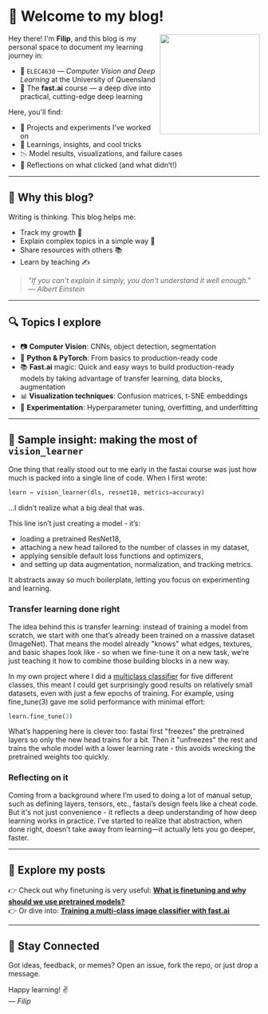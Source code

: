 # 👋 Welcome to my blog!

<img src="https://media.giphy.com/media/26AHONQ79FdWZhAI0/giphy.gif" width="200" align="right">

Hey there! I'm **Filip**, and this blog is my personal space to document my learning journey in:

- 🧠 `ELEC4630` — *Computer Vision and Deep Learning* at the University of Queensland
- 🐣 The **fast.ai** course — a deep dive into practical, cutting-edge deep learning

Here, you'll find:
- 🔬 Projects and experiments I've worked on
- 🤖 Learnings, insights, and cool tricks
- 📉 Model results, visualizations, and failure cases
- 💭 Reflections on what clicked (and what didn’t!)

---

## 🧭 Why this blog?

Writing is thinking. This blog helps me:
- Track my growth 🚀  
- Explain complex topics in a simple way 🧠  
- Share resources with others 📚  
- Learn by teaching ✍️  

> _"If you can't explain it simply, you don't understand it well enough."_  
> — *Albert Einstein*

---

## 🔍 Topics I explore

- 📷 **Computer Vision**: CNNs, object detection, segmentation  
- 🐍 **Python & PyTorch**: From basics to production-ready code  
- 📚 **Fast.ai** magic: Quick and easy ways to build production-ready models by taking advantage of transfer learning, data blocks, augmentation  
- 📊 **Visualization techniques**: Confusion matrices, t-SNE embeddings  
- 🧪 **Experimentation**: Hyperparameter tuning, overfitting, and underfitting

---

## 🧠 Sample insight: making the most of `vision_learner`
One thing that really stood out to me early in the fastai course was just how much is packed into a single line of code. When I first wrote:
```python
learn = vision_learner(dls, resnet18, metrics=accuracy)
```

...I didn’t realize what a big deal that was.

This line isn’t just creating a model - it’s:
* loading a pretrained ResNet18,
* attaching a new head tailored to the number of classes in my dataset,
* applying sensible default loss functions and optimizers,
* and setting up data augmentation, normalization, and tracking metrics.

It abstracts away so much boilerplate, letting you focus on experimenting and learning.

### Transfer learning done right
The idea behind this is transfer learning: instead of training a model from scratch, we start with one that’s already been trained on a massive dataset (ImageNet). That means the model already "knows" what edges, textures, and basic shapes look like - so when we fine-tune it on a new task, we’re just teaching it how to combine those building blocks in a new way.

In my own project where I did a [multiclass classifier](https://filiporestav.github.io/2025/04/16/building-a-multiclass-classifier-with-fastai.html) for five different classes, this meant I could get surprisingly good results on relatively small datasets, even with just a few epochs of training. For example, using fine_tune(3) gave me solid performance with minimal effort:

```python
learn.fine_tune(3)
```

What’s happening here is clever too: fastai first "freezes" the pretrained layers so only the new head trains for a bit. Then it "unfreezes" the rest and trains the whole model with a lower learning rate - this avoids wrecking the pretrained weights too quickly.

### Reflecting on it
Coming from a background where I’m used to doing a lot of manual setup, such as defining layers, tensors, etc., fastai’s design feels like a cheat code. But it's not just convenience - it reflects a deep understanding of how deep learning works in practice. I’ve started to realize that abstraction, when done right, doesn’t take away from learning—it actually lets you go deeper, faster.

---

## 🔗 Explore my posts

👉 Check out why finetuning is very useful: **[What is finetuning and why should we use pretrained models?](https://filiporestav.github.io/2025/04/06/what-is-finetuning-and-why-pretrained-models.html)**  
👉 Or dive into: **[Training a multi-class image classifier with fast.ai](https://filiporestav.github.io/2025/04/16/building-a-multiclass-classifier-with-fastai.html)**

---

## 🚀 Stay Connected

Got ideas, feedback, or memes? Open an issue, fork the repo, or just drop a message.

Happy learning! ✌️  
— *Filip*
